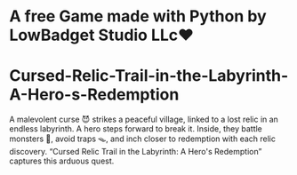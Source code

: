 # A free Game made with Python by LowBadget Studio LLc❤️
# Cursed-Relic-Trail-in-the-Labyrinth-A-Hero-s-Redemption
A malevolent curse 😈 strikes a peaceful village, linked to a lost relic in an endless labyrinth. A hero steps forward to break it. Inside, they battle monsters 🦖, avoid traps 🪤, and inch closer to redemption with each relic discovery. “Cursed Relic Trail in the Labyrinth: A Hero's Redemption” captures this arduous quest.
